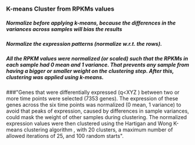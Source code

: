 ### K-means Cluster from RPKMs values

#####  Normalize before applying k-means, because the differences in the variances across samples will bias the results
#####  Normalize the expression patterns (normalize w.r.t. the rows).
##### All the RPKM values were normalized (or scaled) such that the RPKMs in each sample had 0 mean and 1 variance. That prevents any sample from having a bigger or smaller weight on the clustering step. After this, clustering was applied using k-means.


###"Genes that were differentially expressed (q<XYZ ) between two or more time points were selected  (7353 genes). The    expression of these genes across the six time points was normalized (0 mean, 1 variance) to avoid that peaks of expression, caused by differences in sample variances, could mask the weight of other samples during clustering. The normalized expression values were then clustered using the Hartigan and Wong K-means clustering algorithm , with 20 clusters, a maximum number of allowed iterations of 25, and 100 random starts". 
